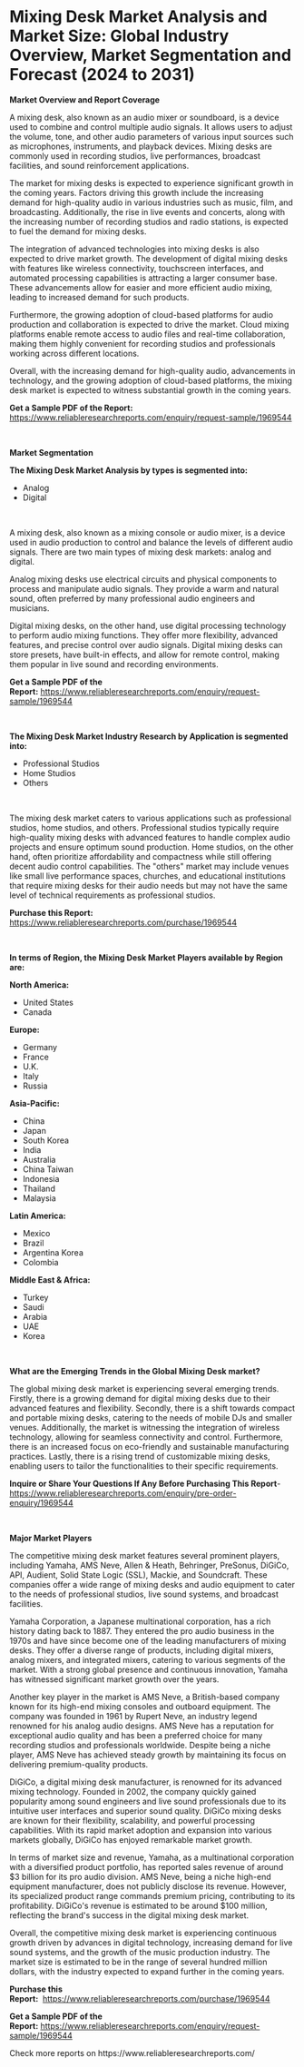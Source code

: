 <p><h1>Mixing Desk Market Analysis and Market Size: Global Industry Overview, Market Segmentation and Forecast (2024 to 2031)</h1></p><p><strong>Market Overview and Report Coverage</strong></p>
<p><p>A mixing desk, also known as an audio mixer or soundboard, is a device used to combine and control multiple audio signals. It allows users to adjust the volume, tone, and other audio parameters of various input sources such as microphones, instruments, and playback devices. Mixing desks are commonly used in recording studios, live performances, broadcast facilities, and sound reinforcement applications.</p><p>The market for mixing desks is expected to experience significant growth in the coming years. Factors driving this growth include the increasing demand for high-quality audio in various industries such as music, film, and broadcasting. Additionally, the rise in live events and concerts, along with the increasing number of recording studios and radio stations, is expected to fuel the demand for mixing desks.</p><p>The integration of advanced technologies into mixing desks is also expected to drive market growth. The development of digital mixing desks with features like wireless connectivity, touchscreen interfaces, and automated processing capabilities is attracting a larger consumer base. These advancements allow for easier and more efficient audio mixing, leading to increased demand for such products.</p><p>Furthermore, the growing adoption of cloud-based platforms for audio production and collaboration is expected to drive the market. Cloud mixing platforms enable remote access to audio files and real-time collaboration, making them highly convenient for recording studios and professionals working across different locations.</p><p>Overall, with the increasing demand for high-quality audio, advancements in technology, and the growing adoption of cloud-based platforms, the mixing desk market is expected to witness substantial growth in the coming years.</p></p>
<p><strong>Get a Sample PDF of the Report:</strong> <a href="https://www.reliableresearchreports.com/enquiry/request-sample/1969544">https://www.reliableresearchreports.com/enquiry/request-sample/1969544</a></p>
<p>&nbsp;</p>
<p><strong>Market Segmentation</strong></p>
<p><strong>The Mixing Desk Market Analysis by types is segmented into:</strong></p>
<p><ul><li>Analog</li><li>Digital</li></ul></p>
<p>&nbsp;</p>
<p><p>A mixing desk, also known as a mixing console or audio mixer, is a device used in audio production to control and balance the levels of different audio signals. There are two main types of mixing desk markets: analog and digital. </p><p>Analog mixing desks use electrical circuits and physical components to process and manipulate audio signals. They provide a warm and natural sound, often preferred by many professional audio engineers and musicians.</p><p>Digital mixing desks, on the other hand, use digital processing technology to perform audio mixing functions. They offer more flexibility, advanced features, and precise control over audio signals. Digital mixing desks can store presets, have built-in effects, and allow for remote control, making them popular in live sound and recording environments.</p></p>
<p><strong>Get a Sample PDF of the Report:</strong>&nbsp;<a href="https://www.reliableresearchreports.com/enquiry/request-sample/1969544">https://www.reliableresearchreports.com/enquiry/request-sample/1969544</a></p>
<p>&nbsp;</p>
<p><strong>The Mixing Desk Market Industry Research by Application is segmented into:</strong></p>
<p><ul><li>Professional Studios</li><li>Home Studios</li><li>Others</li></ul></p>
<p>&nbsp;</p>
<p><p>The mixing desk market caters to various applications such as professional studios, home studios, and others. Professional studios typically require high-quality mixing desks with advanced features to handle complex audio projects and ensure optimum sound production. Home studios, on the other hand, often prioritize affordability and compactness while still offering decent audio control capabilities. The "others" market may include venues like small live performance spaces, churches, and educational institutions that require mixing desks for their audio needs but may not have the same level of technical requirements as professional studios.</p></p>
<p><strong>Purchase this Report:</strong>&nbsp; <a href="https://www.reliableresearchreports.com/purchase/1969544">https://www.reliableresearchreports.com/purchase/1969544</a></p>
<p>&nbsp;</p>
<p><strong>In terms of Region, the Mixing Desk Market Players available by Region are:</strong></p>
<p>
    <p> <strong> North America: </strong>
        <ul>
            <li>United States</li>
            <li>Canada</li>
        </ul>
        </p> 
    <p> <strong> Europe: </strong>
        <ul>
            <li>Germany</li>
            <li>France</li>
            <li>U.K.</li>
            <li>Italy</li>
            <li>Russia</li>
        </ul>
        </p> 
    <p> <strong> Asia-Pacific: </strong>
        <ul>
            <li>China</li>
            <li>Japan</li>
            <li>South Korea</li>
            <li>India</li>
            <li>Australia</li>
            <li>China Taiwan</li>
            <li>Indonesia</li>
            <li>Thailand</li>
            <li>Malaysia</li>
        </ul>
        </p> 
    <p> <strong> Latin America: </strong>
        <ul>
            <li>Mexico</li>
            <li>Brazil</li>
            <li>Argentina Korea</li>
            <li>Colombia</li>
        </ul>
        </p> 
    <p> <strong> Middle East & Africa: </strong>
        <ul>
            <li>Turkey</li>
            <li>Saudi</li>
            <li>Arabia</li>
            <li>UAE</li>
            <li>Korea</li>
        </ul>
    </p>
    </p>
<p>&nbsp;</p>
<p><strong>What are the Emerging Trends in the Global Mixing Desk market?</strong></p>
<p><p>The global mixing desk market is experiencing several emerging trends. Firstly, there is a growing demand for digital mixing desks due to their advanced features and flexibility. Secondly, there is a shift towards compact and portable mixing desks, catering to the needs of mobile DJs and smaller venues. Additionally, the market is witnessing the integration of wireless technology, allowing for seamless connectivity and control. Furthermore, there is an increased focus on eco-friendly and sustainable manufacturing practices. Lastly, there is a rising trend of customizable mixing desks, enabling users to tailor the functionalities to their specific requirements.</p></p>
<p><strong>Inquire or Share Your Questions If Any Before Purchasing This Report</strong>- <a href="https://www.reliableresearchreports.com/enquiry/pre-order-enquiry/1969544">https://www.reliableresearchreports.com/enquiry/pre-order-enquiry/1969544</a></p>
<p>&nbsp;</p>
<p><strong>Major Market Players</strong></p>
<p><p>The competitive mixing desk market features several prominent players, including Yamaha, AMS Neve, Allen & Heath, Behringer, PreSonus, DiGiCo, API, Audient, Solid State Logic (SSL), Mackie, and Soundcraft. These companies offer a wide range of mixing desks and audio equipment to cater to the needs of professional studios, live sound systems, and broadcast facilities.</p><p>Yamaha Corporation, a Japanese multinational corporation, has a rich history dating back to 1887. They entered the pro audio business in the 1970s and have since become one of the leading manufacturers of mixing desks. They offer a diverse range of products, including digital mixers, analog mixers, and integrated mixers, catering to various segments of the market. With a strong global presence and continuous innovation, Yamaha has witnessed significant market growth over the years.</p><p>Another key player in the market is AMS Neve, a British-based company known for its high-end mixing consoles and outboard equipment. The company was founded in 1961 by Rupert Neve, an industry legend renowned for his analog audio designs. AMS Neve has a reputation for exceptional audio quality and has been a preferred choice for many recording studios and professionals worldwide. Despite being a niche player, AMS Neve has achieved steady growth by maintaining its focus on delivering premium-quality products.</p><p>DiGiCo, a digital mixing desk manufacturer, is renowned for its advanced mixing technology. Founded in 2002, the company quickly gained popularity among sound engineers and live sound professionals due to its intuitive user interfaces and superior sound quality. DiGiCo mixing desks are known for their flexibility, scalability, and powerful processing capabilities. With its rapid market adoption and expansion into various markets globally, DiGiCo has enjoyed remarkable market growth.</p><p>In terms of market size and revenue, Yamaha, as a multinational corporation with a diversified product portfolio, has reported sales revenue of around $3 billion for its pro audio division. AMS Neve, being a niche high-end equipment manufacturer, does not publicly disclose its revenue. However, its specialized product range commands premium pricing, contributing to its profitability. DiGiCo's revenue is estimated to be around $100 million, reflecting the brand's success in the digital mixing desk market.</p><p>Overall, the competitive mixing desk market is experiencing continuous growth driven by advances in digital technology, increasing demand for live sound systems, and the growth of the music production industry. The market size is estimated to be in the range of several hundred million dollars, with the industry expected to expand further in the coming years.</p></p>
<p><strong>Purchase this Report:</strong>&nbsp;&nbsp;<a href="https://www.reliableresearchreports.com/purchase/1969544">https://www.reliableresearchreports.com/purchase/1969544</a></p>
<p></p>
<p><strong>Get a Sample PDF of the Report:</strong>&nbsp;<a href="https://www.reliableresearchreports.com/enquiry/request-sample/1969544">https://www.reliableresearchreports.com/enquiry/request-sample/1969544</a></p>
<p>Check more reports on https://www.reliableresearchreports.com/</p>